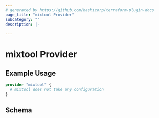```yaml
---
# generated by https://github.com/hashicorp/terraform-plugin-docs
page_title: "mixtool Provider"
subcategory: ""
description: |-
  
---
```


# mixtool Provider



## Example Usage

```terraform
provider "mixtool" {
  # mixtool does not take any configuration
}
```

<!-- schema generated by tfplugindocs -->
## Schema
